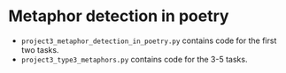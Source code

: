 # Metaphor detection in poetry
* `project3_metaphor_detection_in_poetry.py` contains code for the first two tasks.
* `project3_type3_metaphors.py` contains code for the 3-5 tasks.